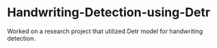 # Handwriting-Detection-using-Detr
Worked on a research project that utilized Detr model for handwriting detection.
